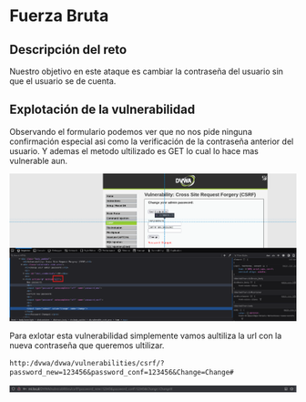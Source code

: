 # Fuerza Bruta

## Descripción del reto

Nuestro objetivo en este ataque es cambiar la contraseña del usuario sin que el usuario se de cuenta.

## Explotación de la vulnerabilidad

Observando el formulario podemos ver que no nos pide ninguna confirmación especial asi como la verificación de la contraseña anterior del usuario. Y ademas el metodo ultilizado es GET lo cual lo hace mas vulnerable aun.

![CSRF](/img/CSRF/Captura1.png)

Para exlotar esta vulnerabilidad simplemente vamos aultiliza la url con la nueva contraseña que queremos ultilizar.

```url
http:/dvwa/dvwa/vulnerabilities/csrf/?password_new=123456&password_conf=123456&Change=Change#
```

![CSRF](/img/CSRF/Captura2.png)
